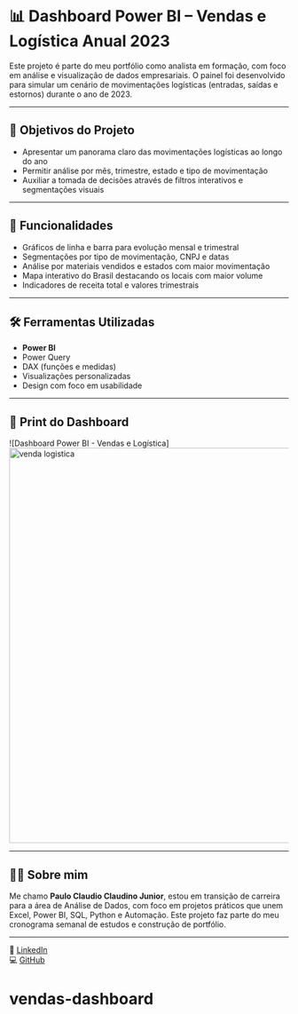 # 📊 Dashboard Power BI – Vendas e Logística Anual 2023

Este projeto é parte do meu portfólio como analista em formação, com foco em análise e visualização de dados empresariais. O painel foi desenvolvido para simular um cenário de movimentações logísticas (entradas, saídas e estornos) durante o ano de 2023.

---

## 🎯 Objetivos do Projeto

- Apresentar um panorama claro das movimentações logísticas ao longo do ano
- Permitir análise por mês, trimestre, estado e tipo de movimentação
- Auxiliar a tomada de decisões através de filtros interativos e segmentações visuais

---

## 🧠 Funcionalidades

- Gráficos de linha e barra para evolução mensal e trimestral
- Segmentações por tipo de movimentação, CNPJ e datas
- Análise por materiais vendidos e estados com maior movimentação
- Mapa interativo do Brasil destacando os locais com maior volume
- Indicadores de receita total e valores trimestrais

---

## 🛠️ Ferramentas Utilizadas

- **Power BI**
- Power Query
- DAX (funções e medidas)
- Visualizações personalizadas
- Design com foco em usabilidade

---

## 📌 Print do Dashboard

![Dashboard Power BI - Vendas e Logística]<img width="1280" height="712" alt="venda logistica" src="https://github.com/user-attachments/assets/d9b89292-df51-4259-ac12-cc0e7ee2656c" />


---

## 👨‍💻 Sobre mim

Me chamo **Paulo Claudio Claudino Junior**, estou em transição de carreira para a área de Análise de Dados, com foco em projetos práticos que unem Excel, Power BI, SQL, Python e Automação. Este projeto faz parte do meu cronograma semanal de estudos e construção de portfólio.

---

🔗 [LinkedIn](https://www.linkedin.com/in/paulo-claudio-claudino-junior-1914ba183)  
💻 [GitHub](https://github.com/Paulodados-0411)
# vendas-dashboard
